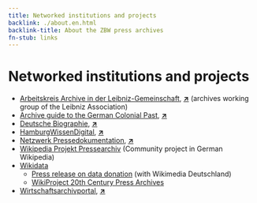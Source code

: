 ```yaml
---
title: Networked institutions and projects
backlink: ./about.en.html
backlink-title: About the ZBW press archives
fn-stub: links
---
```


# Networked institutions and projects

* [Arbeitskreis Archive in der Leibniz-Gemeinschaft](https://leibnizarc.hypotheses.org/), [**&nearr;**](https://leibnizarc.hypotheses.org/pressearchiv-des-leibniz-informationszentrums-wirtschaft "PM20 link") (archives working group of the Leibniz Association)
* [Archive guide to the German Colonial Past](https://archivfuehrer-kolonialzeit.de/?sf_culture=en), [**&nearr;**](https://archivfuehrer-kolonialzeit.de/zbw-leibniz-information-centre-for-economics "PM20 link")
* [Deutsche Biographie](https://www.deutsche-biographie.de/?language=en), [**&nearr;**](https://www.deutsche-biographie.de/vernetzte_angebote "PM20 link")
* [HamburgWissenDigital](https://www.hamburgwissen-digital.de), [**&nearr;**](https://www.hamburgwissen-digital.de/alle-ressourcen.html "PM20 link")
* [Netzwerk Pressedokumentation](https://www.arthistoricum.net/netzwerke/netzwerk-pressedokumentation),  [**&nearr;**](https://www.arthistoricum.net/netzwerke/netzwerk-pressedokumentation/sammlungen/kielhamburg-pressearchive-der-zbw-leibniz-informationszentrum-wirtschaft "Link auf PM20")
* [Wikipedia Projekt Pressearchiv](https://de.wikipedia.org/wiki/Wikipedia:Projekt_Pressearchiv) (Community project in German Wikipedia)
* [Wikidata](https://www.wikidata.org/wiki/Wikidata:Main_Page)
    * [Press release on data donation](https://web.archive.org/web/20191029165859/https://www.zbw.eu/en/about-us/news/single-view/news/zbw-donates-comprehensive-open-data-collection-to-wikidata/) (with Wikimedia Deutschland)
    * [WikiProject 20th Century Press Archives](https://www.wikidata.org/wiki/Wikidata:WikiProject_20th_Century_Press_Archives) 
* [Wirtschaftsarchivportal](http://www.wirtschaftsarchivportal.de/), [**&nearr;**](http://www.wirtschaftsarchivportal.de/archiv/details/id/59 "PM20 link")

